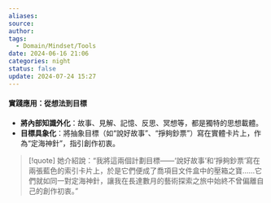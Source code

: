 ```yaml
---
aliases:
source:
author:
tags:
  - Domain/Mindset/Tools
date: 2024-06-16 21:06
categories: night
status: false
update: 2024-07-24 15:27
---
```


#### 實踐應用：從想法到目標

*   **將內部知識外化**：故事、見解、記憶、反思、冥想等，都是獨特的思想載體。
*   **目標具象化**：將抽象目標（如“說好故事”、“掙夠鈔票”）寫在實體卡片上，作為“定海神針”，指引創作初衷。

> [!quote]
> 她介紹說：“我將這兩個計劃目標——‘說好故事’和‘掙夠鈔票’寫在兩張藍色的索引卡片上，於是它們便成了喬項目文件盒中的壓箱之寶……它們就如同一對定海神針，讓我在長達數月的藝術探索之旅中始終不曾偏離自己的創作初衷。”


